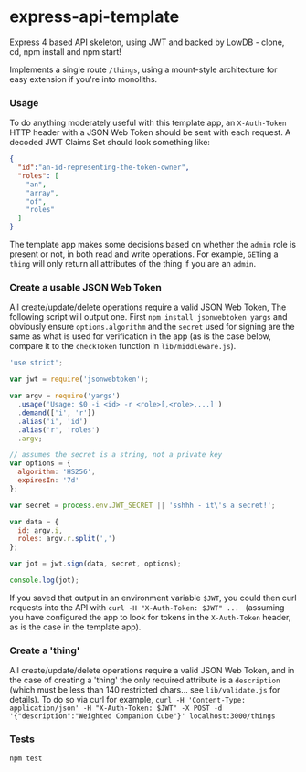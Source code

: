 # express-api-template

Express 4 based API skeleton, using JWT and backed by LowDB - clone, cd, npm install and npm start!

Implements a single route `/things`, using a mount-style architecture for easy extension if you're into monoliths.

### Usage

To do anything moderately useful with this template app, an `X-Auth-Token` HTTP header with a JSON Web Token should be sent with each request. A decoded JWT Claims Set should look something like:

```json
{
  "id":"an-id-representing-the-token-owner",
  "roles": [
    "an",
    "array",
    "of",
    "roles"
  ]
}
```

The template app makes some decisions based on whether the `admin` role is present or not, in both read and write operations. For example, `GET`ing a `thing` will only return all attributes of the thing if you are an `admin`.

### Create a usable JSON Web Token

All create/update/delete operations require a valid JSON Web Token, The following script will output one. First `npm install jsonwebtoken yargs` and obviously ensure `options.algorithm` and the `secret` used for signing are the same as what is used for verification in the app (as is the case below, compare it to the `checkToken` function in `lib/middleware.js`).

```javascript
'use strict';

var jwt = require('jsonwebtoken');

var argv = require('yargs')
  .usage('Usage: $0 -i <id> -r <role>[,<role>,...]')
  .demand(['i', 'r'])
  .alias('i', 'id')
  .alias('r', 'roles')
  .argv;

// assumes the secret is a string, not a private key
var options = {
  algorithm: 'HS256',
  expiresIn: '7d'
};

var secret = process.env.JWT_SECRET || 'sshhh - it\'s a secret!';

var data = {
  id: argv.i,
  roles: argv.r.split(',')
};

var jot = jwt.sign(data, secret, options);

console.log(jot);

```

If you saved that output in an environment variable `$JWT`, you could then curl requests into the API with `curl -H "X-Auth-Token: $JWT" ... ` (assuming you have configured the app to look for tokens in the `X-Auth-Token` header, as is the case in the template app).

### Create a 'thing'
All create/update/delete operations require a valid JSON Web Token, and in the case of creating a 'thing' the only required attribute is a `description` (which must be less than 140 restricted chars... see `lib/validate.js` for details). To do so via curl for example, `curl -H 'Content-Type: application/json' -H "X-Auth-Token: $JWT" -X POST -d '{"description":"Weighted Companion Cube"}' localhost:3000/things`

### Tests

`npm test`
